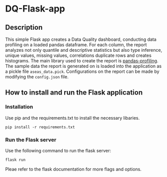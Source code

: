 # DQ-Flask-app

## Description
This simple Flask app creates a Data Quality dashboard, conducting data profiling on a loaded pandas dataframe. For each column, the report analyzes not only quantile and descriptive statistics but also type inference, unique values, missing values, correlations duplicate rows and creates histograms. The main library used to create the report is [pandas-profiling](https://pandas-profiling.ydata.ai/docs/master/pages/getting_started/overview.html). 
The sample data the report is generated on is loaded into the application as a pickle file ```aseas_data.pick```. Configurations on the report can be made by modifying the ```config.json``` file. 

## How to install and run the Flask application

### Installation
Use pip and the requirements.txt to install the necessary libaries.

```pip install -r requirements.txt ```

### Run the Flask server
Use the following command to run the flask server: 
 
```flask run ```

Pleae refer to the flask documentation for more flags and options. 
